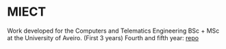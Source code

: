 # MIECT

Work developed for the Computers and Telematics Engineering BSc + MSc at the University of Aveiro. (First 3 years)
Fourth and fifth year: [repo](https://github.com/pedralmeida22/MIECT2)
